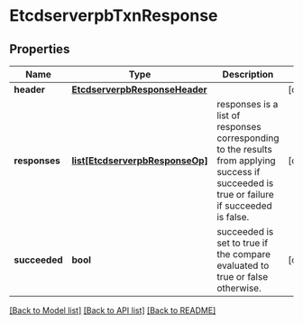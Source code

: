 # EtcdserverpbTxnResponse

## Properties
Name | Type | Description | Notes
------------ | ------------- | ------------- | -------------
**header** | [**EtcdserverpbResponseHeader**](EtcdserverpbResponseHeader.md) |  | [optional] 
**responses** | [**list[EtcdserverpbResponseOp]**](EtcdserverpbResponseOp.md) | responses is a list of responses corresponding to the results from applying success if succeeded is true or failure if succeeded is false. | [optional] 
**succeeded** | **bool** | succeeded is set to true if the compare evaluated to true or false otherwise. | [optional] 

[[Back to Model list]](../README.md#documentation-for-models) [[Back to API list]](../README.md#documentation-for-api-endpoints) [[Back to README]](../README.md)


